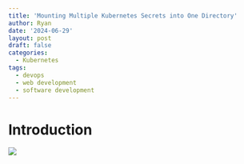 ```yaml
---
title: 'Mounting Multiple Kubernetes Secrets into One Directory'
author: Ryan
date: '2024-06-29'
layout: post
draft: false
categories:
  - Kubernetes
tags:
  - devops
  - web development
  - software development
---
```


# Introduction

[![](https://rnemeth90.github.io/images/acr-403.png)](https://rnemeth90.github.io/images/acr-403.png)
